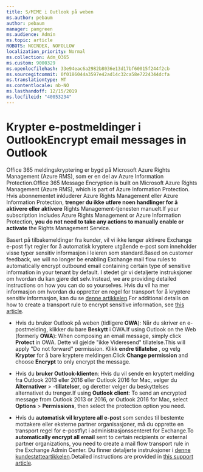 ```yaml
---
title: S/MIME i Outlook på weben
ms.author: pebaum
author: pebaum
manager: pamgreen
ms.audience: Admin
ms.topic: article
ROBOTS: NOINDEX, NOFOLLOW
localization_priority: Normal
ms.collection: Adm_O365
ms.custom: 9000329
ms.openlocfilehash: 33e94eac6a2982b8036e13d17bf60015f244f2cb
ms.sourcegitcommit: 0f0186044a3597e42ad14c32ca58e7224344dcfa
ms.translationtype: MT
ms.contentlocale: nb-NO
ms.lasthandoff: 12/15/2019
ms.locfileid: "40053234"
---
```

# <a name="encrypt-email-messages-in-outlook"></a><span data-ttu-id="45f68-102">Krypter e-postmeldinger i Outlook</span><span class="sxs-lookup"><span data-stu-id="45f68-102">Encrypt email messages in Outlook</span></span>

<span data-ttu-id="45f68-103">Office 365 meldingskryptering er bygd på Microsoft Azure Rights Management (Azure RMS), som er en del av Azure Information Protection.</span><span class="sxs-lookup"><span data-stu-id="45f68-103">Office 365 Message Encryption is built on Microsoft Azure Rights Management (Azure RMS), which is part of Azure Information Protection.</span></span> <span data-ttu-id="45f68-104">Hvis abonnementet inkluderer Azure Rights Management eller Azure Information Protection, **trenger du ikke utføre noen handlinger for å aktivere eller aktivere** Rights Management-tjenesten manuelt.</span><span class="sxs-lookup"><span data-stu-id="45f68-104">If your subscription includes Azure Rights Management or Azure Information Protection, **you do not need to take any actions to manually enable or activate** the Rights Management Service.</span></span>

<span data-ttu-id="45f68-105">Basert på tilbakemeldinger fra kunder, vil vi ikke lenger aktivere Exchange e-post flyt regler for å automatisk kryptere utgående e-post som inneholder visse typer sensitiv informasjon i leieren som standard.</span><span class="sxs-lookup"><span data-stu-id="45f68-105">Based on customer feedback, we will no longer be enabling Exchange mail flow rules to automatically encrypt outbound email containing certain type of sensitive information in your tenant by default.</span></span> <span data-ttu-id="45f68-106">I stedet gir vi detaljerte instruksjoner om hvordan du kan gjøre det selv.</span><span class="sxs-lookup"><span data-stu-id="45f68-106">Instead, we are providing detailed instructions on how you can do so yourselves.</span></span> <span data-ttu-id="45f68-107">Hvis du vil ha mer informasjon om hvordan du oppretter en regel for transport for å kryptere sensitiv informasjon, kan du se [denne artikkelen](https://aka.ms/OmeEtr).</span><span class="sxs-lookup"><span data-stu-id="45f68-107">For additional details on how to create a transport rule to encrypt sensitive information, see [this article](https://aka.ms/OmeEtr).</span></span>

- <span data-ttu-id="45f68-108">Hvis du bruker Outlook på weben (tidligere **OWA**): Når du skriver en e-postmelding, klikker du bare **Beskytt** i OWA.</span><span class="sxs-lookup"><span data-stu-id="45f68-108">If using Outlook on the Web (formerly **OWA**): When composing an email message, simply click **Protect** in OWA.</span></span> <span data-ttu-id="45f68-109">Dette vil gjelde "ikke Videresend" tillatelse.</span><span class="sxs-lookup"><span data-stu-id="45f68-109">This will apply "Do not forward" permission.</span></span> <span data-ttu-id="45f68-110">Klikk **endre tillatelse** , og velg **Krypter** for å bare kryptere meldingen.</span><span class="sxs-lookup"><span data-stu-id="45f68-110">Click **Change permission** and choose **Encrypt** to only encrypt the message.</span></span>

- <span data-ttu-id="45f68-111">Hvis du **bruker Outlook-klienten**: Hvis du vil sende en kryptert melding fra Outlook 2013 eller 2016 eller Outlook 2016 for Mac, velger du **Alternativer** > -**tillatelser**, og deretter velger du beskyttelses alternativet du trenger.</span><span class="sxs-lookup"><span data-stu-id="45f68-111">If using **Outlook client**: To send an encrypted message from Outlook 2013 or 2016, or Outlook 2016 for Mac, select **Options** > **Permissions**, then select the protection option you need.</span></span>

- <span data-ttu-id="45f68-112">Hvis du **automatisk vil kryptere all e-post** som sendes til bestemte mottakere eller eksterne partner organisasjoner, må du opprette en transport regel for e-postflyt i administrasjonssenteret for Exchange.</span><span class="sxs-lookup"><span data-stu-id="45f68-112">To **automatically encrypt all email** sent to certain recipients or external partner organizations, you need to create a mail flow transport rule in the Exchange Admin Center.</span></span> <span data-ttu-id="45f68-113">Du finner detaljerte instruksjoner i [denne kundestøtteartikkelen](https://docs.microsoft.com/office365/securitycompliance/define-mail-flow-rules-to-encrypt-email#create-a-mail-flow-rule-to-encrypt-email-messages-with-the-new-ome-capabilities).</span><span class="sxs-lookup"><span data-stu-id="45f68-113">Detailed instructions are provided in [this support article](https://docs.microsoft.com/office365/securitycompliance/define-mail-flow-rules-to-encrypt-email#create-a-mail-flow-rule-to-encrypt-email-messages-with-the-new-ome-capabilities).</span></span>


